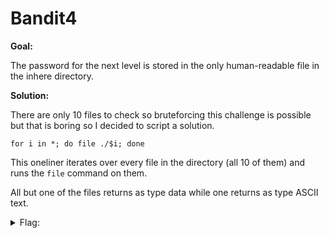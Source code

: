 <h1>Bandit4</h1>

<b>Goal:</b>

The password for the next level is stored in the only human-readable file in the inhere directory. 

<b>Solution:</b>

There are only 10 files to check so bruteforcing this challenge is possible but that is boring so I decided to script a solution.

<code>for i in \*; do file ./$i; done</code>

This oneliner iterates over every file in the directory (all 10 of them) and runs the <code>file</code> command on them.

All but one of the files returns as type data while one returns as type ASCII text.

<details>
	<summary>Flag:</summary>

	koReBOKuIDDepwhWk7jZC0RTdopnAYKh

</details>
